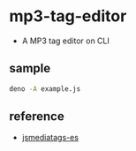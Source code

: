 # mp3-tag-editor

- A MP3 tag editor on CLI

## sample

```sh
deno -A example.js
```

## reference

- [jsmediatags-es](https://github.com/code4fukui/jsmediatags-es/)
